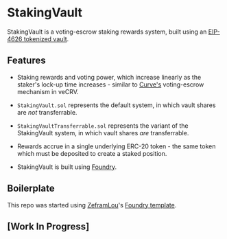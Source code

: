 # StakingVault

StakingVault is a voting-escrow staking rewards system, built using an [EIP-4626 tokenized vault](https://eips.ethereum.org/EIPS/eip-4626).

## Features

- Staking rewards and voting power, which increase linearly as the staker's lock-up time increases - similar to [Curve's](https://twitter.com/CurveFinance) voting-escrow mechanism in veCRV.

- `StakingVault.sol` represents the default system, in which vault shares are *not* transferrable.

- `StakingVaultTransferrable.sol` represents the variant of the StakingVault system, in which vault shares *are* transferrable.

- Rewards accrue in a single underlying ERC-20 token - the same token which must be deposited to create a staked position.

- StakingVault is built using [Foundry](https://github.com/gakonst/foundry).


## Boilerplate

This repo was started using [ZeframLou](https://github.com/ZeframLou)'s [Foundry template](https://github.com/ZeframLou/foundry-template).


## [Work In Progress]
